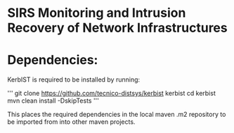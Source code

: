 # SIRS Monitoring and Intrusion Recovery of Network Infrastructures

# Dependencies:

KerbIST is required to be installed by running:

'''
git clone https://github.com/tecnico-distsys/kerbist kerbist
cd kerbist
mvn clean install -DskipTests
'''

This places the required dependencies in the local maven .m2 repository to be imported from into other maven projects.
